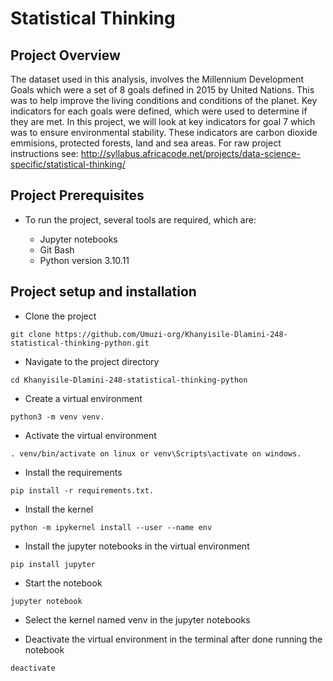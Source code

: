 # Statistical Thinking 

## Project Overview
The dataset used in this analysis, involves the Millennium Development Goals which were a set of 8 goals defined in 2015 by United Nations. This was to help improve the living conditions and conditions of the planet. Key indicators for each goals were defined, which were used to determine if they are met. In this project, we will look at key indicators for goal 7 which was to ensure environmental stability. These indicators are carbon dioxide emmisions, protected forests, land and sea areas.
For raw project instructions see: http://syllabus.africacode.net/projects/data-science-specific/statistical-thinking/

## Project Prerequisites
- To run the project, several tools are required, which are:

    - Jupyter notebooks
    - Git Bash
    - Python version 3.10.11

## Project setup and installation
- Clone the project
```
git clone https://github.com/Umuzi-org/Khanyisile-Dlamini-248-statistical-thinking-python.git
```

- Navigate to the project directory
```
cd Khanyisile-Dlamini-248-statistical-thinking-python
```

- Create a virtual environment
```
python3 -m venv venv.
```

- Activate the virtual environment
```
. venv/bin/activate on linux or venv\Scripts\activate on windows.
```

- Install the requirements
```
pip install -r requirements.txt.
```
- Install the kernel
```
python -m ipykernel install --user --name env
```

- Install the jupyter notebooks in the virtual environment
```
pip install jupyter
```

- Start the notebook
```
jupyter notebook
```

- Select the kernel named venv in the jupyter notebooks


- Deactivate the virtual environment in the terminal after done running the notebook
```
deactivate
```
